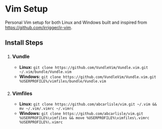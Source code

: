 Vim Setup
================================

Personal Vim setup for both Linux and Windows built and inspired from https://github.com/irrigger/ir-vim.

## Install Steps
1. ### Vundle
    - **Linux:** `git clone https://github.com/VundleVim/Vundle.vim.git ~/.vim/bundle/Vundle.vim`
    - **Windows:** `git clone https://github.com/VundleVim/Vundle.vim.git %USERPROFILE%/vimfiles/bundle/Vundle.vim`
2. ### Vimfiles
    - **Linux:** `git clone https://github.com/abcarlisle/vim.git ~/.vim && mv ~/.vim/.vimrc ~/.vimrc`
    - **Windows:** `git clone https://github.com/abcarlisle/vim.git %USERPROFILE%\vimfiles && move %USERPROFILE%\vimfiles\.vimrc %USERPROFILE%\.vimrc`
